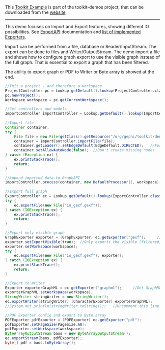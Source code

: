 This [Toolkit Example](How-to-code-with-the-Toolkit) is part of the toolkit-demos project, that can be downloaded from the [website](http://gephi.org/toolkit).

***

This demo focuses on Import and Export features, showing different IO possibilities. See [ExportAPI](http://gephi.org/docs/api/org/gephi/io/exporter/api/package-summary.html) documentation and [list of implemented Exporters](http://gephi.org/docs/toolkit/org/gephi/io/exporter/spi/Exporter.html).

Import can be performed from a file, database or Reader/InputStream. The export can be done to files and Writer/OutputStream. The demo import a file and shows how to configure graph export to use the visible graph instead of the full graph. That is essential to export a graph that has been filtered.

The ability to export graph or PDF to Writer or Byte array is showed at the end.

```java
//Init a project - and therefore a workspace
ProjectController pc = Lookup.getDefault().lookup(ProjectController.class);
pc.newProject();
Workspace workspace = pc.getCurrentWorkspace();
 
//Get controllers and models
ImportController importController = Lookup.getDefault().lookup(ImportController.class);
 
//Import file
Container container;
try {
    File file = new File(getClass().getResource("/org/gephi/toolkit/demos/resources/lesmiserables.gml").toURI());
    container = importController.importFile(file);
    container.getLoader().setEdgeDefault(EdgeDefault.DIRECTED);   //Force DIRECTED
    container.setAllowAutoNode(false);  //Don't create missing nodes
} catch (Exception ex) {
    ex.printStackTrace();
    return;
}
 
//Append imported data to GraphAPI
importController.process(container, new DefaultProcessor(), workspace);
 
//Export full graph
ExportController ec = Lookup.getDefault().lookup(ExportController.class);
try {
    ec.exportFile(new File("io_gexf.gexf"));
} catch (IOException ex) {
    ex.printStackTrace();
    return;
}
 
//Export only visible graph
GraphExporter exporter = (GraphExporter) ec.getExporter("gexf");     //Get GEXF exporter
exporter.setExportVisible(true);  //Only exports the visible (filtered) graph
exporter.setWorkspace(workspace);
try {
    ec.exportFile(new File("io_gexf.gexf"), exporter);
} catch (IOException ex) {
    ex.printStackTrace();
    return;
}
 
//Export to Writer
Exporter exporterGraphML = ec.getExporter("graphml");     //Get GraphML exporter
exporterGraphML.setWorkspace(workspace);
StringWriter stringWriter = new StringWriter();
ec.exportWriter(stringWriter, (CharacterExporter) exporterGraphML);
//System.out.println(stringWriter.toString());   //Uncomment this line
 
//PDF Exporter config and export to Byte array
PDFExporter pdfExporter = (PDFExporter) ec.getExporter("pdf");
pdfExporter.setPageSize(PageSize.A0);
pdfExporter.setWorkspace(workspace);
ByteArrayOutputStream baos = new ByteArrayOutputStream();
ec.exportStream(baos, pdfExporter);
byte[] pdf = baos.toByteArray();
```